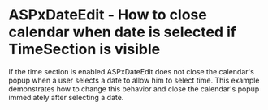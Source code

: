 # ASPxDateEdit - How to close calendar when date is selected if TimeSection is visible


<p>If the time section is enabled ASPxDateEdit does not close the calendar's popup when a user selects a date to allow him to select time. This example demonstrates how to change this behavior and close the calendar's popup immediately after selecting a date.</p>

<br/>


